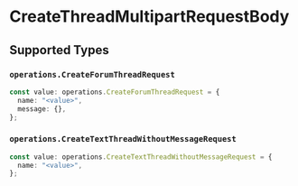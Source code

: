 # CreateThreadMultipartRequestBody


## Supported Types

### `operations.CreateForumThreadRequest`

```typescript
const value: operations.CreateForumThreadRequest = {
  name: "<value>",
  message: {},
};
```

### `operations.CreateTextThreadWithoutMessageRequest`

```typescript
const value: operations.CreateTextThreadWithoutMessageRequest = {
  name: "<value>",
};
```

